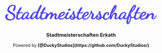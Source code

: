 <p align="center"><img src="https://github.com/Stadtmeisterschaften-Erkrath/.github/blob/0b004444578f324504316aded4d6ef558d5cc03d/logo.svg" width="500"></p>

<h3 align="center">Stadtmeisterschaften Erkath</h3>
<p align="center">Powered by <b>[@DuckyStudios](https://github.com/DuckyStudios/)</b></p>

